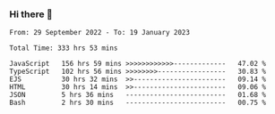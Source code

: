 ### Hi there 👋

<!--START_SECTION:waka-->

```text
From: 29 September 2022 - To: 19 January 2023

Total Time: 333 hrs 53 mins

JavaScript   156 hrs 59 mins >>>>>>>>>>>>-------------   47.02 %
TypeScript   102 hrs 56 mins >>>>>>>>-----------------   30.83 %
EJS          30 hrs 32 mins  >>-----------------------   09.14 %
HTML         30 hrs 14 mins  >>-----------------------   09.06 %
JSON         5 hrs 36 mins   -------------------------   01.68 %
Bash         2 hrs 30 mins   -------------------------   00.75 %
```

<!--END_SECTION:waka-->

<!--
**tranhieu1906/tranhieu1906** is a ✨ _special_ ✨ repository because its `README.md` (this file) appears on your GitHub profile.

Here are some ideas to get you started:

- 🔭 I’m currently working on ...
- 🌱 I’m currently learning ...
- 👯 I’m looking to collaborate on ...
- 🤔 I’m looking for help with ...
- 💬 Ask me about ...
- 📫 How to reach me: ...
- 😄 Pronouns: ...
- ⚡ Fun fact: ...
-->
